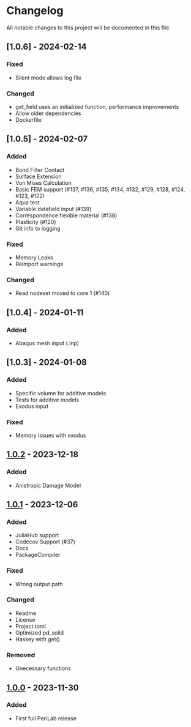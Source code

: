 <!--
SPDX-FileCopyrightText: 2023 Christian Willberg <christian.willberg@dlr.de>, Jan-Timo Hesse <jan-timo.hesse@dlr.de>

SPDX-License-Identifier: BSD-3-Clause
-->

# Changelog

All notable changes to this project will be documented in this file.

## [1.0.6] - 2024-02-14

### Fixed

- Silent mode allows log file

### Changed

- get_field uses an initialized function, performance improvements
- Allow older dependencies
- Dockerfile

## [1.0.5] - 2024-02-07

### Added

- Bond Filter Contact
- Surface Extension
- Von Mises Calculation
- Basic FEM support (#137, #136, #135, #134, #132, #129, #128, #124, #123, #122)
- Aqua test
- Variable datafield input (#139)
- Correspondence flexible material (#138)
- Plasticity (#120)
- Git info to logging

### Fixed

- Memory Leaks
- Reimport warnings

### Changed

- Read nodeset moved to core 1 (#140)

## [1.0.4] - 2024-01-11

### Added

- Abaqus mesh input (.inp)

## [1.0.3] - 2024-01-08

### Added

- Specific volume for additive models
- Tests for additive models
- Exodus input

### Fixed

- Memory issues with exodus

## [1.0.2] - 2023-12-18

### Added

- Anistropic Damage Model

## [1.0.1] - 2023-12-06

### Added

- JuliaHub support
- Codecov Support (#37)
- Docs
- PackageCompiler

### Fixed

- Wrong output path

### Changed

- Readme
- License
- Project.toml
- Optimized pd_solid
- Haskey with get()

### Removed

- Unecessary functions

## [1.0.0] - 2023-11-30

### Added

- First full PeriLab release

[1.0.2]: https://gitlab.com/dlr-perihub/PeriLab.jl/-/compare/v1.0.1...v1.0.2
[1.0.1]: https://gitlab.com/dlr-perihub/PeriLab.jl/-/compare/v1.0.0...v1.0.1
[1.0.0]: https://gitlab.com/dlr-perihub/PeriLab.jl/-/tags/v1.0.0
